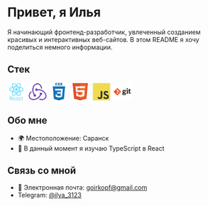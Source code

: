 # Привет, я Илья
Я начинающий фронтенд-разработчик, увлеченный созданием красивых и интерактивных веб-сайтов. В этом README я хочу поделиться немного информации.

## Стек
<div>
  <img src="https://github.com/devicons/devicon/blob/master/icons/react/react-original-wordmark.svg" title="React" alt="React" width="40" height="40"/>&nbsp;
  <img src="https://github.com/devicons/devicon/blob/master/icons/redux/redux-original.svg" title="Redux" alt="Redux " width="40" height="40"/>&nbsp;
  <img src="https://github.com/devicons/devicon/blob/master/icons/css3/css3-plain-wordmark.svg"  title="CSS3" alt="CSS" width="40" height="40"/>&nbsp;
  <img src="https://github.com/devicons/devicon/blob/master/icons/html5/html5-original.svg" title="HTML5" alt="HTML" width="40" height="40"/>&nbsp;
  <img src="https://github.com/devicons/devicon/blob/master/icons/javascript/javascript-original.svg" title="JavaScript" alt="JavaScript" width="40" height="40"/>&nbsp;
  <img src="https://github.com/devicons/devicon/blob/master/icons/git/git-original-wordmark.svg" title="Git" **alt="Git" width="40" height="40"/>
</div>


## Обо мне

- 🌍 Местоположение: Саранск
- 🌱 В данный момент я изучаю TypeScript в React

## Связь со мной

- 📧 Электронная почта: goirkopf@gmail.com
- Telegram: [@ilya_3123](https://t.me/ilya_3123)
